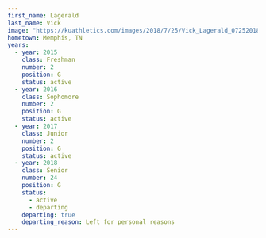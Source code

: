 ```yaml
---
first_name: Lagerald
last_name: Vick
image: "https://kuathletics.com/images/2018/7/25/Vick_Lagerald_07252018.jpg?width=182&height=250&mode=crop&anchor=topcenter"
hometown: Memphis, TN
years:
  - year: 2015
    class: Freshman
    number: 2
    position: G
    status: active
  - year: 2016
    class: Sophomore
    number: 2
    position: G
    status: active
  - year: 2017
    class: Junior
    number: 2
    position: G
    status: active
  - year: 2018
    class: Senior
    number: 24
    position: G
    status: 
      - active
      - departing
    departing: true
    departing_reason: Left for personal reasons
---
```

